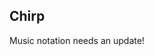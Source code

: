 
## Chirp

Music notation needs an update!

<!--

https://news.ycombinator.com/item?id=25641420

https://news.ycombinator.com/item?id=12792063
https://news.ycombinator.com/item?id=12528144
http://andrewduncan.net/cmt/
https://www.amazon.com/Geometry-Musical-Rhythm-What-Makes/dp/1466512024
https://music.stackexchange.com/questions/43095/tonality-and-rules/43108#43108
https://en.wikipedia.org/wiki/Hermann_von_Helmholtz
https://en.wikipedia.org/wiki/Dmitri_Tymoczko
https://news.ycombinator.com/item?id=8472157
https://news.ycombinator.com/item?id=17817403
https://ianring.com/musictheory/scales/
https://ianring.com/musictheory/scales/2225
https://imgur.com/a/iBwxC4T
https://music.stackexchange.com/questions/66620/what-is-a-temperament-in-the-most-general-sense
https://news.ycombinator.com/item?id=8473566
https://news.ycombinator.com/item?id=17046056

https://music.stackexchange.com/questions/47784/are-there-any-music-programming-languages-from-after-the-supercollider-era
https://news.ycombinator.com/item?id=11490097
http://www.nosuch.com/plum/cgi/showlist.cgi?sort=name&concise=yes
https://github.com/alda-lang/alda
https://alda.io/tutorial/
https://chuck.cs.princeton.edu/
https://faust.grame.fr/
https://github.com/sofakid/Skoarcery
http://paulbatchelor.github.io/proj/sporth
https://www.reddit.com/r/commandline/comments/3k01wr/music_tracker_that_can_take_source_code_as_input/
https://github.com/danfrz/PLEBTracker
-->
